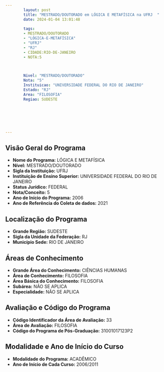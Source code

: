```yaml
---
        layout: post
        title: "MESTRADO/DOUTORADO em LÓGICA E METAFÍSICA na UFRJ  "
        date: 2024-01-04 13:01:48
     
        tags:
        - MESTRADO/DOUTORADO
        - "LÓGICA-E-METAFÍSICA"
        - "UFRJ"
        - "RJ"
        - CIDADE:RIO-DE-JANEIRO
        - NOTA:5
        
       

        Nivel: "MESTRADO/DOUTORADO"
        Nota: "5"
        Instituicao: "UNIVERSIDADE FEDERAL DO RIO DE JANEIRO"
        Estado: "RJ"
        Area: "FILOSOFIA"
        Regiao: SUDESTE
        
        
        
        
        
        
---
```

## Visão Geral do Programa
- **Nome do Programa:** LÓGICA E METAFÍSICA
- **Nível:** MESTRADO/DOUTORADO
- **Sigla da Instituição:** UFRJ
- **Instituição de Ensino Superior:** UNIVERSIDADE FEDERAL DO RIO DE JANEIRO
- **Status Jurídico:** FEDERAL
- **Nota/Conceito:** 5
- **Ano de Início do Programa:** 2006
- **Ano de Referência do Coleta de dados:** 2021

## Localização do Programa
- **Grande Região:** SUDESTE
- **Sigla da Unidade da Federação:** RJ
- **Município Sede:** RIO DE JANEIRO

## Áreas de Conhecimento
- **Grande Área do Conhecimento:** CIÊNCIAS HUMANAS
- **Área de Conhecimento:** FILOSOFIA
- **Área Básica do Conhecimento:** FILOSOFIA
- **Subárea:** NÃO SE APLICA
- **Especialidade:** NÃO SE APLICA

## Avaliação e Código do Programa
- **Código Identificador da Área de Avaliação:** 33
- **Área de Avaliação:** FILOSOFIA
- **Código do Programa de Pós-Graduação:** 31001017123P2


## Modalidade e Ano de Início do Curso
- **Modalidade do Programa:** ACADÊMICO
- **Ano de Início de Cada Curso:** 2006/2011
